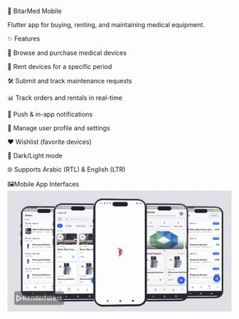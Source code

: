 📱 BitarMed Mobile

Flutter app for buying, renting, and maintaining medical equipment.

✨ Features

🛒 Browse and purchase medical devices

📅 Rent devices for a specific period

🛠️ Submit and track maintenance requests

📊 Track orders and rentals in real-time

🔔 Push & in-app notifications

👤 Manage user profile and settings

❤️ Wishlist (favorite devices)

🌙 Dark/Light mode

🌐 Supports Arabic (RTL) & English (LTR)

🖼️Mobile App Interfaces
![Screen Shots](assets/images/BitarMed.png)
